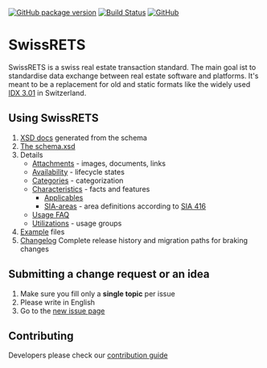 [![GitHub package version](https://img.shields.io/github/release/qualipool/swissrets.svg)](https://github.com/qualipool/swissrets/releases)
[![Build Status](https://travis-ci.com/qualipool/swissrets.svg?branch=master)](https://travis-ci.com/qualipool/swissrets)
[![GitHub](https://img.shields.io/github/license/qualipool/swissrets.svg)](https://github.com/qualipool/swissrets/blob/master/LICENSE.md)

# SwissRETS

SwissRETS is a swiss real estate transaction standard. The main goal ist to standardise data exchange between real estate software and platforms. It's meant to be a replacement for old and static formats like the widely used [IDX 3.01](https://en.wikipedia.org/wiki/Internet_Data_Exchange) in Switzerland.

## Using SwissRETS

1. [XSD docs](https://swissrets.ch/docs/noNamespace/) generated from the schema
1. [The schema.xsd](https://github.com/qualipool/swissrets/blob/master/schema/schema.xsd)
1. Details
   - [Attachments](./Attachments.md) - images, documents, links
   - [Availability](Availability.md) - lifecycle states
   - [Categories](Categories.md) - categorization
   - [Characteristics](./Characteristics.md) - facts and features
      - [Applicables](./Characteristics.md#type-applicable)
      - [SIA-areas](./SIA-areas.md) - area definitions according to [SIA 416](http://www.svkg.ch/)
   - [Usage FAQ](FAQ)
   - [Utilizations](Utilizations.md) - usage groups
1. [Example](https://github.com/qualipool/swissrets/tree/master/examples) files
1. [Changelog](https://github.com/qualipool/swissrets/releases)
   Complete release history and migration paths for braking changes

## Submitting a change request or an idea
1. Make sure you fill only a **single topic** per issue
1. Please write in English
1. Go to the [new issue page](https://github.com/qualipool/swissrets/issues/new/choose)

## Contributing
Developers please check our [contribution guide](https://github.com/qualipool/swissrets/blob/master/CONTRIBUTING.md)
